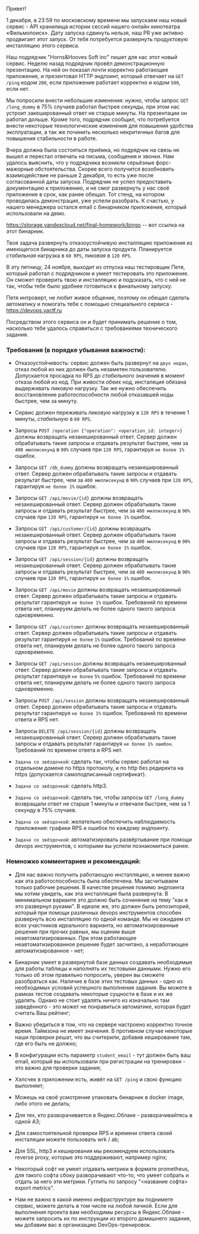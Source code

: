 Привет!

1 декабря, в 23:59 по московскому времени мы запускаем наш новый
сервис - API хранилища истории сессий нашего онлайн кинотеатра
«Фильмопоиск». Дату запуска сдвинуть нельзя, наш PR уже активно
продвигает этот запуск. От тебя потребуется развернуть продуктовую
инсталляцию этого сервиса.

Наш подрядчик "Horns&Hooves Soft inc" пишет для нас этот новый сервис.
Неделю назад подрядчик провёл демонстрационную презентацию. На ней он
показал *почти* корректно работающее приложение, и презентовал HTTP
эндпоинт, который отвечает на `GET /ping` кодом `200`, если
приложение работает корректно и кодом `500`, если нет.

Мы попросили внести небольшие изменения: нужно, чтобы запрос `GET
/long_dummy` в 75% случаев работал быстрее секунды, при этом нас
устроит закешированный ответ не старше минуты. На презентации он работал
дольше. Кроме того, подрядчик сообщил, что потребуется внести некоторые
технологические изменения для повышения удобства эксплуатации, а так же
починить несколько некритичных багов для повышения стабильности в
работе.

Вчера должна была состояться приёмка, но подрядчик на связь не вышел и
перестал отвечать на письма, сообщения и звонки. Нам удалось выяснить,
что у подрядчика возникли серьёзные форс-мажорные обстоятельства. Скорее
всего получится возобновить взаимодействие не раньше 2 декабря, то есть
уже после согласованной даты запуска. Подрядчик не успел предоставить
документацию к приложению, и не смог развернуть у нас своё приложение в
срок, как ранее обещал. Тот стенд, на котором проводилась демонстрация,
уже успели разобрать. К счастью, у нашего менеджера остался email с
бинарником приложения, который использовали на демо.

<https://storage.yandexcloud.net/final-homework/bingo> -- вот ссылка на
этот бинарник.

Твоя задача развернуть отказоустойчивую инсталляцию приложения из
имеющегося бинарника до даты запуска продукта. Планируется *стабильная*
нагрузка в `60 RPS`, *пиковая* в `120 RPS`.

В эту пятницу, 24 ноября, выходит из отпуска наш тестировщик Петя,
который работал с подрядчиком и умеет тестировать это приложение. Он
сможет проверить твою и инсталляцию и подсказать, что с ней не так,
чтобы тебе было удобнее готовиться к финальному запуску.

Петя интроверт, не любит живое общение, поэтому он обещал сделать
автоматику и помогать тебе с помощью специального сервиса -
<https://devops.yactf.ru>

Посредством этого сервиса он и будет принимать решение о том, насколько
тебе удалось справиться с требованиями технического задания.

### Требования (в порядке убывания важности):

- Отказоустойчивость: сервис должен быть развернут на `двух нодах`,
отказ любой из них должен быть незаметен пользователю. Допускается
просадка по RPS до *стабильного* значения в момент отказа любой из нод.
При живости обеих нод, инсталяция обязана выдерживать *пиковую*
нагрузку. Так же нужно обеспечить восстановление работоспособности любой
отказавшей ноды быстрее, чем за минуту.

- Сервис должен переживать *пиковую* нагрузку в `120 RPS` в течение 1
минуты, *стабильную* в `60 RPS`.

- Запросы `POST /operation {"operation": <operation_id:
integer>}` должны возвращать незакешированный ответ. Сервер должен
обрабатывать такие запросы и отдавать результат быстрее, чем за `400
миллисекунд` в `90%` случаев при `120 RPS`, гарантируя `не более
1%` ошибок.

- Запросы `GET /db_dummy` должны возвращать незакешированный ответ.
Сервер должен обрабатывать такие запросы и отдавать результат быстрее,
чем за `400 миллисекунд` в `90%` случаев при `120 RPS`, гарантируя
`не более 1%` ошибок.

- Запросы `GET /api/movie/{id}` должны возвращать незакешированный
ответ. Сервер должен обрабатывать такие запросы и отдавать результат
быстрее, чем за `400 миллисекунд` в `90%` случаев при `120 RPS`,
гарантируя `не более 1%` ошибок.

- Запросы `GET /api/customer/{id}` должны возвращать незакешированный
ответ. Сервер должен обрабатывать такие запросы и отдавать результат
быстрее, чем за `400 миллисекунд` в `90%` случаев при `120 RPS`,
гарантируя `не более 1%` ошибок.

- Запросы `GET /api/session/{id}` должны возвращать незакешированный
ответ. Сервер должен обрабатывать такие запросы и отдавать результат
быстрее, чем за `400 миллисекунд` в `90%` случаев при `120 RPS`,
гарантируя `не более 1%` ошибок.

- Запросы `GET /api/movie` должны возвращать незакешированный ответ.
Сервер должен обрабатывать такие запросы и отдавать результат гарантируя
`не более 1%` ошибок. Требований по времени ответа нет, планируем
делать не более одного такого запроса одновременно.

- Запросы `GET /api/customer` должны возвращать незакешированный
ответ. Сервер должен обрабатывать такие запросы и отдавать результат
гарантируя `не более` `1%` ошибок. Требований по времени ответа нет,
планируем делать не более одного такого запроса одновременно.

- Запросы `GET /api/session` должны возвращать незакешированный
ответ. Сервер должен обрабатывать такие запросы и отдавать результат
гарантируя `не более` `5%` ошибок. Требований по времени ответа нет,
планируем делать не более одного такого запроса одновременно.

- Запросы `POST /api/session` должны возвращать незакешированный
ответ. Сервер должен обрабатывать такие запросы и отдавать результат
гарантируя `не более 1%` ошибок. Требований по времени ответа и RPS
нет.

- Запросы `DELETE /api/session/{id}` должны возвращать
незакешированный ответ. Сервер должен обрабатывать такие запросы и
отдавать результат гарантируя `не более 1% ошибок`. Требований по
времени ответа и RPS нет.

- `Задача со звёздочкой`: сделать так, чтобы сервис работал на
отдельном домене по https протоколу, и по http без редиректа на https
(допускается самоподписанный сертификат).

- `Задача со звёздочкой`: сделать http3.

- `Задача со звёздочкой`: сделать так, чтобы запросы `GET
/long_dummy` возвращали ответ не старше 1 минуты и отвечали быстрее,
чем за 1 секунду в 75% случаев.

- `Задача со звёздочкой`: желательно обеспечить наблюдаемость
приложения: графики RPS и ошибок по каждому эндпоинту.

- `Задача со звёздочкой`: автоматизировать развёртывание при помощи
devops инструментов, с которыми вы успели познакомиться ранее.

### Немножко комментариев и рекомендаций:

- Для нас важно получить работающую инсталляцию, и менее важно как эта
работоспособность была обеспечена. Мы засчитываем только рабочие
решения. В качестве решения помимо эндпоинта мы хотим увидеть, как эта
инсталляция была развернута. В минимальном варианте это должно быть
сочинение на тему "как я это развернул руками". В идеале же, это
должен быть репозиторий, который при помощи различных devops
инструментов способен развернуть всю инсталляцию по одной команде. Мы не
ожидаем от всех участников идеального варианта, но автоматизированные
решения при прочих равных, мы оценим выше неавтоматизированных. При этом
работающее неавтоматизированное решение будет засчитано, а неработающее
автоматизированное - нет;

- Бинарник умеет в развернутой базе данных создавать необходимые для
работы таблицы и наполнять их тестовыми данными. Нужно его только об
этом правильно попросить, уверен вы сможете разобраться как. Наличие в
базе этих тестовых данных - одно из необходимых условий успешного
выполнения задания. Вы можете в рамках тестов создавать некоторые
сущности в базе и их же удалять. Однако не стоит удалять ничего из
изначально там заведённого - это может не понравиться автоматике,
которая будет считать Ваш рейтинг;

- Важно убедиться в том, что на сервере настроено корректно точное
время. Таймзона не имеет значения. В противном случае некоторые наши
проверки решат, что вы считерили, добавив кеширование там, где его быть
не должно;

- В конфигурации есть параметр `student_email` - тут должен быть ваш
email, который вы использовали при регистрации на тренировки - это важно
для проверки задания;

- Хэлсчек в приложении есть, живёт на `GET /ping` и свою функцию
выполняет;

- Можешь на своё усмотрение упаковать бинарник в docker image, либо
этого не делать;

- Для тех, кто разворачивается в Яндекс.Облаке - разворачивайтесь в
одной АЗ;

- Для самостоятельной проверки RPS и времени ответа своей инсталяции
можете пользовать wrk / ab;

- Для SSL, http3 и кеширования мы рекомендуем использовать reverse
proxy, которые это поддерживают, например nginx;

- Некоторый софт не умеет отдавать метрики в формате prometheus, для
такого софта сбоку разворачивают что-то, что умеет собрать и отдать за
него эти метрики. Гуглить по запросу "<название софта> export
metrics".

- Нам не важно в какой именно инфраструктуре вы поднимете сервис, можете
делать в том числе на любой личной. Если для выполнения проекта вам
необходимы ресурсы в Яндекс.Облаке - можете запросить их по инструкции
из второго домашнего задания, мы добавим вас в организацию
DevOps-тренировок.
